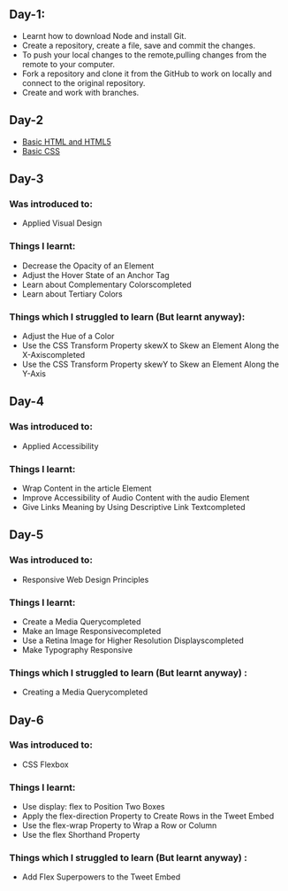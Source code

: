 ## Day-1:
 - Learnt how to download Node and install Git.
 - Create a repository, create a file, save and commit the changes.
 - To push your local changes to the remote,pulling changes from the remote to your computer.
 - Fork a repository and clone it from the GitHub to work on locally and connect to the original repository.
 - Create and work with branches.

## Day-2
- [Basic HTML and HTML5](http://beta.freecodecamp.com/en/map)
- [Basic CSS](http://beta.freecodecamp.com/en/map)

## Day-3 
### Was introduced to:
- Applied Visual Design

### Things I learnt:
- Decrease the Opacity of an Element
- Adjust the Hover State of an Anchor Tag
- Learn about Complementary Colorscompleted
- Learn about Tertiary Colors

### Things which I struggled to learn (But learnt anyway):
- Adjust the Hue of a Color
- Use the CSS Transform Property skewX to Skew an Element Along the X-Axiscompleted
- Use the CSS Transform Property skewY to Skew an Element Along the Y-Axis

## Day-4
### Was introduced to:
- Applied Accessibility

### Things I learnt:
- Wrap Content in the article Element
- Improve Accessibility of Audio Content with the audio Element
- Give Links Meaning by Using Descriptive Link Textcompleted


## Day-5
### Was introduced to:
- Responsive Web Design Principles

### Things I learnt:
- Create a Media Querycompleted
- Make an Image Responsivecompleted
- Use a Retina Image for Higher Resolution Displayscompleted
- Make Typography Responsive

### Things which I struggled to learn (But learnt anyway) :
- Creating a Media Querycompleted

## Day-6
### Was introduced to:
- CSS Flexbox

### Things I learnt:
- Use display: flex to Position Two Boxes
- Apply the flex-direction Property to Create Rows in the Tweet Embed
- Use the flex-wrap Property to Wrap a Row or Column
- Use the flex Shorthand Property
### Things which I struggled to learn (But learnt anyway) :
- Add Flex Superpowers to the Tweet Embed
